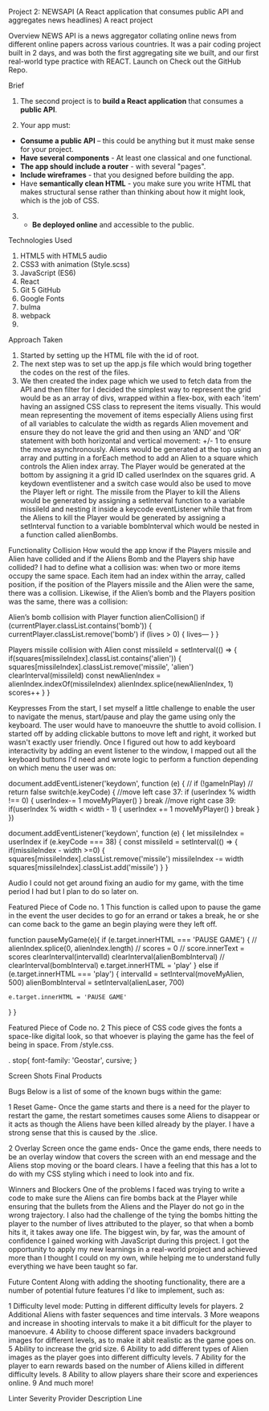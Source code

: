 Project 2: NEWSAPI (A React application that consumes public API and aggregates news headlines)
A react project

Overview
NEWS API is a news aggregator collating online news from different online papers across various countries. It was a pair coding project built in 2 days, and was both the first aggregating site we built, and our first real-world type practice with REACT. Launch on Check out the GitHub Repo.

Brief
1. The second project is to **build a React application** that consumes a **public API**.

2. Your app must:
​
* **Consume a public API** – this could be anything but it must make sense for your project.
* **Have several components** - At least one classical and one functional.
* **The app should include a router** - with several "pages".
* **Include wireframes** - that you designed before building the app.
* Have **semantically clean HTML** - you make sure you write HTML that makes structural sense rather than thinking about how it might look, which is the job of CSS.

3. * **Be deployed online** and accessible to the public.

Technologies Used
1. HTML5 with HTML5 audio
2. CSS3 with animation (Style.scss)
3. JavaScript (ES6)
4. React
5. Git 5 GitHub
6. Google Fonts
7. bulma
8. webpack
9.

Approach Taken
1. Started by setting up the HTML file with the id of root.
2. The next step was to set up the app.js file which would bring together the codes on the rest of the files.
3. We then created the index page which we used to fetch data from the API and then filter for I decided the simplest way to represent the grid would be as an array of divs, wrapped within a flex-box, with each 'item' having an assigned CSS class to represent the items visually. This would mean representing the movement of items especially Aliens using first of all variables to calculate the width as regards Alien movement and ensure they do not leave the grid and then using an ‘AND’ and ‘OR’ statement with both horizontal and vertical movement: +/- 1 to ensure the move asynchronously. Aliens would be generated at the top using an array and putting in a forEach method to add an Alien to a square which controls the Alien index array. The Player would be generated at the bottom by assigning it a grid ID called userIndex on the squares grid. A keydown eventlistener and a switch case would also be used to move the Player left or right. The missile from the Player to kill the Aliens would be generated by assigning a setInterval function to a variable missileId and nesting it inside a keycode eventListener while that from the Aliens to kill the Player would be generated by assigning a setInterval function to a variable bombInterval which would be nested in a function called alienBombs.

Functionality
Collision
How would the app know if the Players missile and Alien have collided and if the Aliens Bomb and the Players ship have collided? I had to define what a collision was: when two or more items occupy the same space. Each item had an index within the array, called position, if the position of the Players missile and the Alien were the same, there was a collision. Likewise, if the Alien’s bomb and the Players position was the same, there was a collision:

Alien’s bomb collision with Player
function alienCollision()
if (currentPlayer.classList.contains('bomb')) {
  currentPlayer.classList.remove('bomb')
  if (lives > 0) {
    lives—
  }
}

Players missile collision with Alien
const missileId = setInterval(() => {
if(squares[missileIndex].classList.contains('alien')) {
          squares[missileIndex].classList.remove('missile', 'alien')
          clearInterval(missileId)
          const newAlienIndex = alienIndex.indexOf(missileIndex)
          alienIndex.splice(newAlienIndex, 1)
          scores++
  }
}

Keypresses
From the start, I set myself a little challenge to enable the user to navigate the menus, start/pause and play the game using only the keyboard. The user would have to manoeuvre the shuttle to avoid collision. I started off by adding clickable buttons to move left and right, it worked but wasn't exactly user friendly. Once I figured out how to add keyboard interactivity by adding an event listener to the window, I mapped out all the keyboard buttons I'd need and wrote logic to perform a function depending on which menu the user was on:

document.addEventListener('keydown', function (e) {
    // if (!gameInPlay)
    //   return false
    switch(e.keyCode) {
      //move left
      case 37:
        if (userIndex % width !== 0) {
          userIndex-= 1
          moveMyPlayer()
        }
        break
        //move right
      case 39:
        if(userIndex % width &lt; width - 1) {
          userIndex += 1
          moveMyPlayer()
        }
        break
    }
  })

  document.addEventListener('keydown', function (e) {
    let missileIndex = userIndex
    if (e.keyCode === 38) {
      const missileId = setInterval(() => {
        if(missileIndex - width >=0) {
          squares[missileIndex].classList.remove('missile')
          missileIndex -= width
          squares[missileIndex].classList.add('missile')
  }
}

Audio
I could not get around fixing an audio for my game, with the time period I had but I plan to do so later on.

Featured Piece of Code no. 1
This function is called upon to pause the game in the event the user decides to go for an errand or takes a break, he or she can come back to the game an begin playing were they left off.

function pauseMyGame(e){
  if (e.target.innerHTML === 'PAUSE GAME') {
    // alienIndex.splice(0, alienIndex.length)
    // scores = 0
    // score.innerText = scores
    clearInterval(intervalId)
    clearInterval(alienBombInterval)
    // clearInterval(bombInterval)
    e.target.innerHTML = 'play'
  } else if (e.target.innerHTML === 'play') {
    intervalId = setInterval(moveMyAlien, 500)
    alienBombInterval = setInterval(alienLaser, 700)

    e.target.innerHTML = 'PAUSE GAME'

  }
}

Featured Piece of Code no. 2
This piece of CSS code gives the fonts a space-like digital look, so that whoever is playing the game has the feel of being in space. From /style.css.

. stop{
  font-family: 'Geostar', cursive;
}

Screen Shots
Final Products

Bugs
Below is a list of some of the known bugs within the game:

1 Reset Game- Once the game starts and there is a need for the player to restart the game, the restart sometimes causes some Aliens to disappear or it acts as though the Aliens have been killed already by the player. I have a strong sense that this is caused by the .slice.

2 Overlay Screen once the game ends- Once the game ends, there needs to be an overlay window that covers the screen with an end message and the Aliens stop moving or the board clears. I have a feeling that this has a lot to do with my CSS styling which i need to look into and fix.

Winners and Blockers
One of the problems I faced was trying to write a code to make sure the Aliens can fire bombs back at the Player while ensuring that the bullets from the Aliens and the Player do not go in the wrong trajectory. I also had the challenge of the tying the bombs hitting the player to the number of lives attributed to the player, so that when a bomb hits it, it takes away one life. The biggest win, by far, was the amount of confidence I gained working with JavaScript during this project. I got the opportunity to apply my new learnings in a real-world project and achieved more than I thought I could on my own, while helping me to understand fully everything we have been taught so far.

Future Content
Along with adding the shooting functionality, there are a number of potential future features I'd like to implement, such as:

1 Difficulty level mode: Putting in different difficulty levels for players. 2 Additional Aliens with faster sequences and time intervals. 3 More weapons and increase in shooting intervals to make it a bit difficult for the player to manoevure. 4 Ability to choose different space invaders background images for different levels, as to make it abit realistic as the game goes on. 5 Ability to increase the grid size. 6 Ability to add different types of Alien images as the player goes into different difficulty levels. 7 Ability for the player to earn rewards based on the number of Aliens killed in different difficulty levels. 8 Ability to allow players share their score and experiences online. 9 And much more!

Linter
Severity 	Provider 	Description	Line
